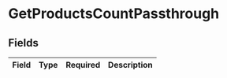 # GetProductsCountPassthrough


## Fields

| Field       | Type        | Required    | Description |
| ----------- | ----------- | ----------- | ----------- |